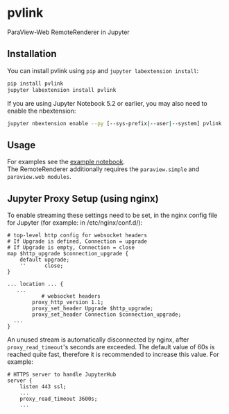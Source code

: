 # pvlink

ParaView-Web RemoteRenderer in Jupyter

## Installation

You can install pvlink using `pip` and `jupyter labextension install`:

```bash
pip install pvlink
jupyter labextension install pvlink
```

If you are using Jupyter Notebook 5.2 or earlier, you may also need to enable
the nbextension:
```bash
jupyter nbextension enable --py [--sys-prefix|--user|--system] pvlink
```


## Usage
For examples see the [example notebook](examples/Examples.ipynb).  
The RemoteRenderer additionally requires the `paraview.simple` and `paraview.web modules`.


## Jupyter Proxy Setup (using nginx)

To enable streaming these settings need to be set, in the nginx config file for Jupyter (for example: in /etc/nginx/conf.d/):

```
# top-level http config for websocket headers
# If Upgrade is defined, Connection = upgrade
# If Upgrade is empty, Connection = close
map $http_upgrade $connection_upgrade {
    default upgrade;
    ''      close;
}

... location ... {
   ...
           # websocket headers
        proxy_http_version 1.1;
        proxy_set_header Upgrade $http_upgrade;
        proxy_set_header Connection $connection_upgrade;
  ...
}
```

An unused stream is automatically disconnected by nginx, after `proxy_read_timeout`'s seconds are exceeded. The default value of 60s is reached quite fast, therefore it is recommended to increase this value. 
For example:
```
# HTTPS server to handle JupyterHub
server {
    listen 443 ssl;
    ...
    proxy_read_timeout 3600s;
    ...
```
